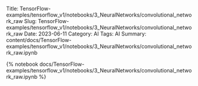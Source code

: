 Title: TensorFlow-examples/tensorflow_v1/notebooks/3_NeuralNetworks/convolutional_network_raw
Slug: TensorFlow-examples/tensorflow_v1/notebooks/3_NeuralNetworks/convolutional_network_raw
Date: 2023-06-11
Category: AI
Tags: AI
Summary: content/docs/TensorFlow-examples/tensorflow_v1/notebooks/3_NeuralNetworks/convolutional_network_raw.ipynb

{% notebook docs/TensorFlow-examples/tensorflow_v1/notebooks/3_NeuralNetworks/convolutional_network_raw.ipynb %}